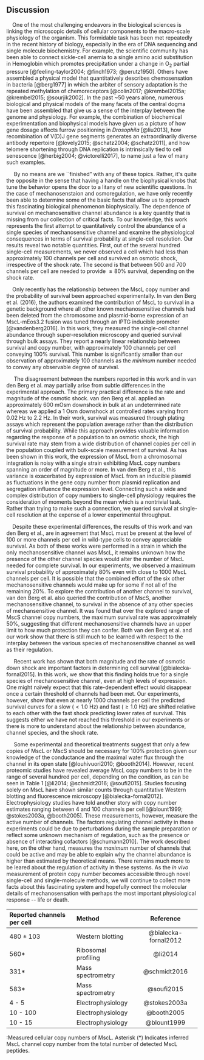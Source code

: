 
## Discussion

&nbsp;&nbsp;&nbsp;&nbsp;One of the most challenging endeavors in the
biological sciences is linking the microscopic details of cellular components
to the macro-scale physiology of the organism. This formidable task has been
met repeatedly in the recent history of biology, especially in the era of DNA
sequencing and single molecule biochemistry. For example, the scientific
community has been able to connect sickle-cell anemia to a single amino acid
substitution in Hemoglobin which promotes precipitation under a change in
O$_2$ partial pressure [@feeling-taylor2004; @finch1973; @perutz1950]. Others
have assembled a physical model that quantitatively describes chemosensation
in bacteria [@berg1977] in which the arbiter of sensory adaptation is the
repeated methylation of chemoreceptors [@colin2017; @krembel2015a;
@krembel2015; @sourjik2002]. In the past ~50 years alone, numerous biological
and physical models of the many facets of the central dogma have been
assembled that give us a sense of the interplay between the genome and
physiology. For example, the combination of biochemical experimentation and
biophysical models have given us a picture of how gene dosage affects furrow
positioning in *Drosophila* [@liu2013], how recombination of V(D)J gene
segments generates an extraordinarily diverse antibody repertoire
[@lovely2015; @schatz2004; @schatz2011], and how telomere shortening through
DNA replication is intrinsically tied to cell senescence [@herbig2004;
@victorelli2017], to name just a few of many such examples.

&nbsp;&nbsp;&nbsp;&nbsp; By no means are we  ``finished” with any of
these topics. Rather, it's quite the opposite in the sense that having a
handle on the biophysical knobs that tune the behavior opens the door to a
litany of new scientific questions. In the case of mechanosenstaion and
osmoregulation, we have only recently been able to determine some of the
basic facts that allow us to approach this fascinating biological phenomenon
biophysically. The dependence of survival on mechanosensitive
channel abundance is a key quantity that is missing from our collection of critical
facts. To our knowledge, this work represents the first attempt to
quantitatively control the abundance of a single species of mechanosensitive
channel and examine the physiological consequences in terms of survival
probability at single-cell resolution. Our results reveal two notable
quantities. First, out of the several hundred single-cell measurements, we
never observed a cell which had less than approximately 100 channels per cell and 
survived an osmotic shock, irrespective of the shock rate. The second is that
between 500 and 700 channels per cell are needed to provide $\geq 80\%$
survival, depending on the shock rate.

&nbsp;&nbsp;&nbsp;&nbsp;Only recently has the relationship between the MscL
copy number and the probability of survival been approached experimentally.
In van den Berg et al. (2016), the authors examined the contribution of MscL
to survival in a genetic background where all other known mechanosensitive
channels had been deleted from the chromosome and plasmid-borne expression of
an MscL-mEos3.2 fusion was tuned through an IPTG inducible promoter
[@vandenberg2016]. In this work, they measured the single-cell channel
abundance through super-resolution microscopy and queried survival through
bulk assays. They report a nearly linear relationship between survival and
copy number, with approximately 100 channels per cell conveying 100%
survival. This number is significantly smaller than our observation of
approximately 100 channels as the *minimum* number needed to convey any
observable degree of survival.

&nbsp;&nbsp;&nbsp;&nbsp; The disagreement between the numbers reported in
this work and in van den Berg et al. may partially arise from subtle
differences in the experimental approach. The primary practical difference is
the rate and magnitude of the osmotic shock. van den Berg et al. applied an
approximately 600 mOsm downshock in bulk at an undetermined rate whereas we
applied a 1 Osm downshock at controlled rates varying from 0.02 Hz to 2.2 Hz.
In their work, survival was measured through plating assays which
represent the population average rather than the distribution of survival
probability. While this approach provides valuable information regarding the
response of a population to an osmotic shock, the high survival rate may
stem from a wide distribution of channel copies per cell in the
population coupled with bulk-scale measurement of survival. As has been shown
in this work, the expression of MscL from a chromosomal integration is noisy
with a single strain exhibiting MscL copy numbers spanning an order of
magnitude or more. In van den Berg et al., this variance is exacerbated by
expression of MscL from an inducible plasmid as fluctuations in the gene copy
number from plasmid replication and segregation influence the expression
level. Connecting such a wide and complex distribution of copy numbers to
single-cell physiology requires the consideration of moments beyond the mean
which is a nontrivial task. Rather than trying to make such a connection, we
queried survival at single-cell resolution at the expense of a lower
experimental throughput.

&nbsp;&nbsp;&nbsp;&nbsp;Despite these experimental differences, the results
of this work and van den Berg et al., are in agreement that MscL must be
present at the level of 100 or more channels per cell in wild-type cells to
convey appreciable survival. As both of these works were performed in a
strain in which the only mechanosensitive channel was MscL, it remains
unknown how the presence of the other channel species would alter the number
of MscL needed for complete survival. In our experiments, we observed a
maximum survival probability of approximately 80\% even with close to 1000
MscL channels per cell. It is possible that the combined effort of the six
other mechanosensitive channels would make up for some if not all of the
remaining 20\%. To explore the contribution of another channel to survival,
van den Berg et al. also queried the contribution of MscS, another
mechanosensitive channel, to survival in the absence of any other species of
mechansensitive channel. It was found that over the explored range of MscS
channel copy numbers, the maximum survival rate was approximately 50\%,
suggesting that different mechanosensitive channels have an upper limit to
how much protection they can confer. Both van den Berg et al. and our work
show that there is still much to be learned with respect to the interplay
between the various species of mechanosensitive channel as well as their
regulation.

&nbsp;&nbsp;&nbsp;&nbsp; Recent work has shown that both magnitude and the
rate of osmotic down shock are important factors in determining cell survival
[@bialecka-fornal2015]. In this work, we show that this finding holds true
for a single species of mechanosensitive channel, even at high levels of
expression. One might naïvely expect that this rate-dependent effect would
disappear once a certain threshold of channels had been met. Our experiments,
however, show that even at nearly 1000 channels per cell the predicted
survival curves for a slow ($< 1.0$ Hz) and fast ($\geq 1.0$ Hz) are shifted
relative to each other with the fast shock predicting lower rates of
survival. This suggests either we have not reached this threshold in our
experiments or there is more to understand about the relationship between
abundance, channel species, and the shock rate.

&nbsp;&nbsp;&nbsp;&nbsp; Some experimental and theoretical
treatments suggest that only a few copies of MscL or MscS should be necessary for
100% protection given our knowledge of the conductance and the maximal water
flux through the channel in its open state [@louhivuori2010; @booth2014].
However, recent proteomic studies have revealed average MscL copy numbers to be in the
range of several hundred per cell, depending on the condition, as can be seen
in Table 1 [@li2014; @schmidt2016; @soufi2015]. Studies focusing solely on
MscL have shown similar counts through quantitative Western blotting and
fluorescence microscopy [@bialecka-fornal2012]. Electrophysiology studies have
told another story with copy number estimates ranging between 4 and 100
channels per cell [@blount1999; @stokes2003a, @booth2005]. These
measurements, however, measure the active number of channels. The
factors regulating channel activity in these experiments could be due to
perturbations during the sample preparation or reflect some unknown mechanism
of regulation, such as the presence or absence of interacting cofactors [@schumann2010]. The work described here, on the other hand, measures the *maximum* number of channels that could be active and may be able to explain why the channel abundance is higher than estimated by theoretical means. There remains much more to be leared about the regulation of activity in these systems. As
the *in vivo* measurement of protein copy number becomes accessible through
novel single-cell and single-molecule methods, we will continue to collect
more facts about this fascinating system and hopefully connect the molecular
details of mechanosensation with perhaps the most important physiological
response -- life or death.


| Reported channels per cell | Method  | Reference |
|:---|:---|:---:|
| 480 ± 103 | Western blotting   | @bialecka-fornal2012 |
|  560\* |  Ribosomal profiling  | @li2014 |
| 331\* | Mass spectrometry  | @schmidt2016|
| 583\* | Mass spectrometry  | @soufi2015|
| 4 - 5 | Electrophysiology  | @stokes2003a|
| 10 - 100 | Electrophysiology  | @booth2005|
|10 - 15 | Electrophysiology | @blount1999|
:Measured cellular copy numbers of MscL. Asterisk (\*) Indicates
inferred MscL channel copy number from the total number of detected MscL
peptides.
